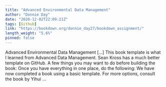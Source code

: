 ```yaml
---
title: "Advanced Environmental Data Management"
author: "Donnie Day"
date: "2020-12-02T22:09:21Z"
tags: [Github]
link: "https://bookdown.org/donnie_day27/bookdown_assignment/"
length_weight: "5.6%"
pinned: false
---
```


Advanced Environmental Data Management [...] This book template is what I learned from Advanced Data Management. Sean Kross has a much better template on GitHub. A few things you may want to do before building the book: Once you have everything in one place, do the following: We have now completed a book using a basic template. For more options, consult the book by Yihui ...
